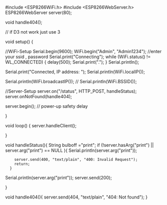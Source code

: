 #include <ESP8266WiFi.h>
#include <ESP8266WebServer.h>
ESP8266WebServer server(80);

void handle404();

// if D3 not work just use 3

void setup() {

//WiFi-Setup
Serial.begin(9600);
WiFi.begin("Admin", "Admin1234"); //enter your ssid , password
Serial.print("Connecting");
while (WiFi.status() != WL_CONNECTED)
{
delay(500);
Serial.print(".");
}
Serial.println();

Serial.print("Connected, IP address: ");
Serial.println(WiFi.localIP());

Serial.println(WiFi.broadcastIP());
// Serial.println(WiFi.BSSID());

//Server-Setup
server.on("/status", HTTP_POST, handleStatus);
server.onNotFound(handle404);

server.begin();
// power-up safety delay

}

void loop()
{
server.handleClient();

}

void handleStatus(){
String bulboff ="print";
if (!server.hasArg("print") || server.arg("print") == NULL ){
Serial.println(server.arg("print"));

        server.send(400, "text/plain", "400: Invalid Request");
        return;
      }

Serial.println(server.arg("print"));
server.send(200);

}

void handle404(){
server.send(404, "text/plain", "404: Not found");
}

<!-- http://Payment.maklife.in:9019/api/GetFarmerList?CollectionCenterId=11 -->
